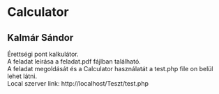 # Calculator
## Kalmár Sándor 
Érettségi pont kalkulátor. <br/>
A feladat leírása a feladat.pdf fájlban található. <br/>
A feladat megoldását és a Calculator használatát a test.php file on belül lehet látni. <br/>
Local szerver link: http://localhost/Teszt/test.php <br/>
